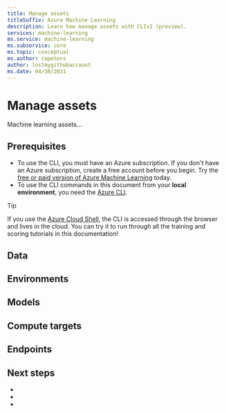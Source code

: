 ```yaml
---
title: Manage assets
titleSuffix: Azure Machine Learning
description: Learn how manage assets with CLIv2 (preview).
services: machine-learning
ms.service: machine-learning
ms.subservice: core
ms.topic: conceptual
ms.author: copeters
author: lostmygithubaccount
ms.date: 04/30/2021
---
```


# Manage assets

Machine learning assets...

## Prerequisites

- To use the CLI, you must have an Azure subscription. If you don't have an Azure subscription, create a free account before you begin. Try the [free or paid version of Azure Machine Learning](https://aka.ms/AMLFree) today.
- To use the CLI commands in this document from your **local environment**, you need the [Azure CLI](/cli/azure/install-azure-cli?preserve-view=true&view=azure-cli-latest).

> [!TIP]
> If you use the [Azure Cloud Shell](https://azure.microsoft.com//features/cloud-shell/), the CLI is accessed through the browser and lives in the cloud. You can try it to run through all the training and scoring tutorials in this documentation!

## Data

## Environments

## Models

## Compute targets

## Endpoints

## Next steps

- [](.md)
- [](.md)
- [](.md)